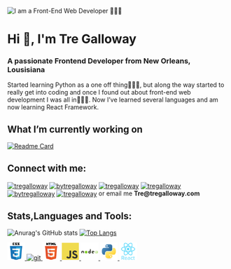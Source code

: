 ![I am a Front-End Web Developer 🧑🏽‍💻](https://pbs.twimg.com/profile_banners/1196281610250915841/1637017825/1500x500)
<h1 align="left">Hi 👋, I'm Tre Galloway</h1>
<h3 align="left">A passionate Frontend Developer from New Orleans, Lousisiana</h3>
<p>Started learning Python as a one off thing🤷🏽‍♂️, but along the way started to really get into coding and once I found out about front-end web development I was all in🧑🏽‍💻. Now I’ve learned several languages and am now learning React Framework.
</p>

<h2 align="left">What I’m currently working on</h1>

[![Readme Card](https://github-readme-stats.vercel.app/api/pin/?username=tregalloway&repo=personal-website&show_icons=true&theme=tokyonight)](https://github.com/TreGalloway/personal-website)


<h2 align="left">Connect with me:</h2>

<p align="left">
<a href="https://www.youtube.com/channel/UCRQPGu1zovYhIdP86WCTKLw" target="blank"><img align="center" src="https://raw.githubusercontent.com/rahuldkjain/github-profile-readme-generator/master/src/images/icons/Social/youtube.svg" alt="tregalloway" height="30" width="40" /></a>
<a href="https://instagram.com/bytregalloway" target="blank"><img align="center" src="https://raw.githubusercontent.com/rahuldkjain/github-profile-readme-generator/master/src/images/icons/Social/instagram.svg" alt="bytregalloway" height="30" width="40" /></a>
<a href="https://linkedin.com/in/tregalloway" target="blank"><img align="center" src="https://raw.githubusercontent.com/rahuldkjain/github-profile-readme-generator/master/src/images/icons/Social/linked-in-alt.svg" alt="tregalloway" height="30" width="40" /></a>
<a href="https://dev.to/tregalloway" target="blank"><img align="center" src="https://raw.githubusercontent.com/rahuldkjain/github-profile-readme-generator/master/src/images/icons/Social/devto.svg" alt="tregalloway" height="30" width="40" /></a>
<a href="https://twitter.com/bytregalloway" target="blank"><img align="center" src="https://raw.githubusercontent.com/rahuldkjain/github-profile-readme-generator/master/src/images/icons/Social/twitter.svg" alt="bytregalloway" height="30" width="40" /></a>
<a href="https://stackoverflow.com/users/tregalloway" target="blank"><img align="center" src="https://raw.githubusercontent.com/rahuldkjain/github-profile-readme-generator/master/src/images/icons/Social/stack-overflow.svg" alt="tregalloway" height="30" width="40" /></a>
  or email me <b>Tre@tregalloway.com</b>

</p>

<h2 align="left">Stats,Languages and Tools:</h2>

![Anurag's GitHub stats](https://github-readme-stats.vercel.app/api?username=tregalloway&show_icons=true&theme=tokyonight)
[![Top Langs](https://github-readme-stats.vercel.app/api/top-langs/?username=tregalloway&show_icons=true&theme=tokyonight&layout=compact)](https://github.com/anuraghazra/github-readme-stats)

<p align="left"> <a href="https://www.w3schools.com/css/" target="_blank" rel="noreferrer"> <img src="https://raw.githubusercontent.com/devicons/devicon/master/icons/css3/css3-original-wordmark.svg" alt="css3" width="40" height="40"/> </a> <a href="https://git-scm.com/" target="_blank" rel="noreferrer"> <img src="https://www.vectorlogo.zone/logos/git-scm/git-scm-icon.svg" alt="git" width="40" height="40"/> </a> <a href="https://www.w3.org/html/" target="_blank" rel="noreferrer"> <img src="https://raw.githubusercontent.com/devicons/devicon/master/icons/html5/html5-original-wordmark.svg" alt="html5" width="40" height="40"/> </a> <a href="https://developer.mozilla.org/en-US/docs/Web/JavaScript" target="_blank" rel="noreferrer"> <img src="https://raw.githubusercontent.com/devicons/devicon/master/icons/javascript/javascript-original.svg" alt="javascript" width="40" height="40"/> </a> <a href="https://nodejs.org" target="_blank" rel="noreferrer"> <img src="https://raw.githubusercontent.com/devicons/devicon/master/icons/nodejs/nodejs-original-wordmark.svg" alt="nodejs" width="40" height="40"/> </a> <a href="https://www.python.org" target="_blank" rel="noreferrer"> <img src="https://raw.githubusercontent.com/devicons/devicon/master/icons/python/python-original.svg" alt="python" width="40" height="40"/> </a> <a href="https://reactjs.org/" target="_blank" rel="noreferrer"> <img src="https://raw.githubusercontent.com/devicons/devicon/master/icons/react/react-original-wordmark.svg" alt="react" width="40" height="40"/> </a> </p>




